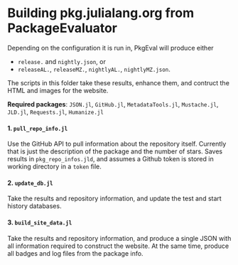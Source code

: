# Building pkg.julialang.org from PackageEvaluator

Depending on the configuration it is run in, PkgEval will produce either

* `release.` and `nightly.json`, or
* `releaseAL.`, `releaseMZ.`, `nightlyAL.`, `nightlyMZ.json`.

The scripts in this folder take these results, enhance them, and contruct
the HTML and images for the website.

**Required packages**:
`JSON.jl`, `GitHub.jl`, `MetadataTools.jl`, `Mustache.jl`, `JLD.jl`, `Requests.jl`, `Humanize.jl`

#### 1. `pull_repo_info.jl`

Use the GitHub API to pull information about the repository itself.
Currently that is just the description of the package and the number
of stars. Saves results in `pkg_repo_infos.jld`, and assumes a Github
token is stored in working directory in a `token` file.

#### 2. `update_db.jl`

Take the results and repository information, and update the test and
start history databases.

#### 3. `build_site_data.jl`

Take the results and repository information, and produce a single
JSON with all information required to construct the website. At the
same time, produce all badges and log files from the package info.
